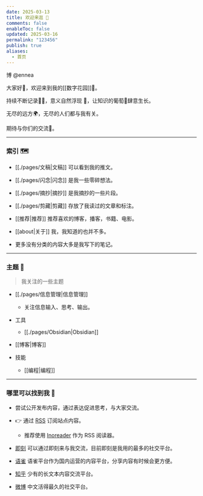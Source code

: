 ```yaml
---
date: 2025-03-13
title: 欢迎来逛 👋
comments: false
enableToc: false
updated: 2025-03-16
permalink: "123456"
publish: true
aliases:
  - 首页
---
```

  
  
博 @ennea  

大家好👋，欢迎来到我的[[数字花园]]🌱。  

持续不断记录✍🏻，意义自然浮现 🎉，让知识的葡萄🍇肆意生长。


无尽的远方🌍，无尽的人们都与我有关。  

期待与你们的交流💬。
  

  
---
  
### 索引 🗺
  
- [[./pages/文稿|文稿]] 可以看到我的推文。
  
- [[./pages/闪念|闪念]] 是我一些零碎想法。
  
- [[./pages/摘抄|摘抄]] 是我摘抄的一些片段。
  
- [[./pages/剪藏|剪藏]] 存放了我读过的文章和标注。
  
- [[推荐|推荐]] 推荐喜欢的博客，播客，书籍、电影。
  
- [[about|关于]] 我，我知道的也并不多。 
  
- 更多没有分类的内容大多是我写下的笔记。
  

  
---
  
### 主题 👀
  
> 我关注的一些主题
  
- [[./pages/信息管理|信息管理]]  
  
	- 关注信息输入、思考、输出。
  
- 工具
  
	- [[./pages/Obsidian|Obsidian]]  
  
- [[博客|博客]]  
  
- 技能
  
	- [[编程|编程]]
  
---
  
### 哪里可以找到我 🌊
  
- 尝试公开发布内容，通过表达促进思考，与大家交流。
  
- 👉 通过 [RSS](https://enneaaa.netlify.app/feed.xml) 订阅站点内容。 
  
	- 推荐使用 [Inoreader](https://www.innoreader.com) 作为 RSS 阅读器。
  
- [即刻](https://web.okjike.com/u/89e74f34-dd80-4c6c-9853-240e159693b3) 可以通过即刻来与我交流，目前即刻是我用的最多的社交平台。
  
- [语雀](https://www.yuque.com/ennea/pages) 语雀平台作为国内运营的内容平台，分享内容有时候会更方便。
  
- [知乎](https://weibo.com/u/3836602564) 少有的长文本内容交流平台。
  
- [微博](https://www.zhihu.com/people/snbo) 中文活得最久的社交平台。
  

  
